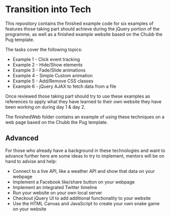 # Transition into Tech

This repository contains the finished example code for six examples of features those taking part should achieve during the jQuery portion of the programme, as well as a finished example website based on the Chubb the Pug template.

The tasks cover the following topics:

* Example 1 - Click event tracking
* Example 2 - Hide/Show elements
* Example 3 - Fade/Slide animations
* Example 4 - Simple Custom animation
* Example 5 - Add/Remove CSS classes
* Example 6 - jQuery AJAX to fetch data from a file

Once reviewed those taking part should try to use these examples as references to apply what they have learned to their own website they have been working on during day 1 & day 2.

The finishedWeb folder contains an example of using these techniques on a web page based on the Chubb the Pug template.

## Advanced

For those who already have a background in these technologies and want to advance further here are some ideas to try to implement, mentors will be on hand to advise and help:

* Connect to a live API, like a weather API and show that data on your webpage
* Implement a Facebook like/share button on your webpage
* Implement an integrated Twitter timeline
* Run your website on your own local server
* Checkout jQuery UI to add additional functionality to your website
* Use the HTML Canvas and JavaScript to create your own snake game on your website